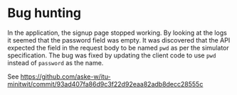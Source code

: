 # Bug hunting

In the application, the signup page stopped working.
By looking at the logs it seemed that the password field was empty.
It was discovered that the API expected the field in the request body to be named `pwd` as per the simulator specification. The bug was fixed by updating the client code to use `pwd` instead of `password` as the name.

See https://github.com/aske-w/itu-minitwit/commit/93ad407fa86d9c3f22d92eaa82adb8decc28555c
